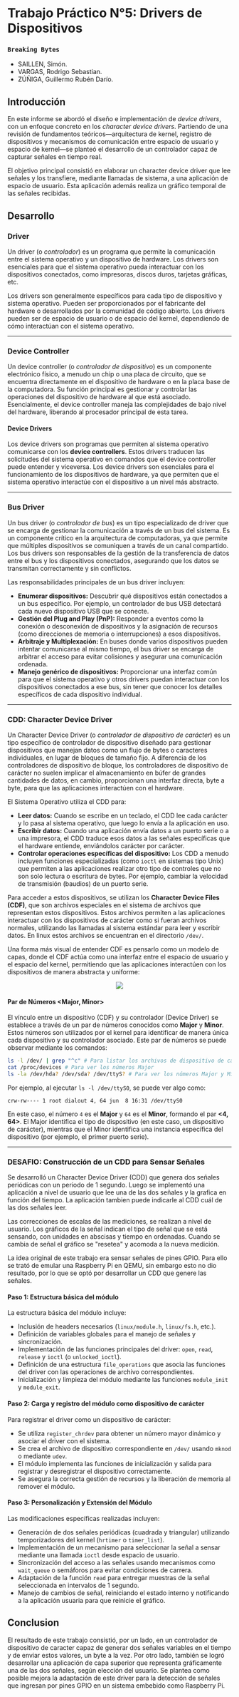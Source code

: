 # Trabajo Práctico N°5: Drivers de Dispositivos

### `Breaking Bytes`

- SAILLEN, Simón.
- VARGAS, Rodrigo Sebastian.
- ZÚÑIGA, Guillermo Rubén Darío.

## Introducción

En este informe se abordó el diseño e implementación de *device drivers*, con un enfoque concreto en los *character device drivers*. Partiendo de una revisión de fundamentos teóricos—arquitectura de kernel, registro de dispositivos y mecanismos de comunicación entre espacio de usuario y espacio de kernel—se planteó el desarrollo de un controlador capaz de capturar señales en tiempo real.

El objetivo principal consistió en elaborar un character device driver que lee señales y los transfiere, mediante llamadas de sistema, a una aplicación de espacio de usuario. Esta aplicación además realiza un gráfico temporal de las señales recibidas.

## Desarrollo

### Driver

Un driver (o *controlador*) es un programa que permite la comunicación entre el sistema operativo y un dispositivo de hardware. Los drivers son esenciales para que el sistema operativo pueda interactuar con los dispositivos conectados, como impresoras, discos duros, tarjetas gráficas, etc.

Los drivers son generalmente específicos para cada tipo de dispositivo y sistema operativo. Pueden ser proporcionados por el fabricante del hardware o desarrollados por la comunidad de código abierto. Los drivers pueden ser de espacio de usuario o de espacio del kernel, dependiendo de cómo interactúan con el sistema operativo.

---

### Device Controller

Un device controller (o *controlador de dispositivo*) es un componente electrónico físico, a menudo un chip o una placa de circuito, que se encuentra directamente en el dispositivo de hardware o en la placa base de la computadora. Su función principal es gestionar y controlar las operaciones del dispositivo de hardware al que está asociado. Esencialmente, el device controller maneja las complejidades de bajo nivel del hardware, liberando al procesador principal de esta tarea.

#### Device Drivers

Los device drivers son programas que permiten al sistema operativo comunicarse con los **device controllers**. Estos drivers traducen las solicitudes del sistema operativo en comandos que el device controller puede entender y viceversa. Los device drivers son esenciales para el funcionamiento de los dispositivos de hardware, ya que permiten que el sistema operativo interactúe con el dispositivo a un nivel más abstracto.

---

### Bus Driver

Un bus driver (o *controlador de bus*) es un tipo especializado de driver que se encarga de gestionar la comunicación a través de un bus del sistema. Es un componente crítico en la arquitectura de computadoras, ya que permite que múltiples dispositivos se comuniquen a través de un canal compartido. Los bus drivers son responsables de la gestión de la transferencia de datos entre el bus y los dispositivos conectados, asegurando que los datos se transmitan correctamente y sin conflictos.

Las responsabilidades principales de un bus driver incluyen:

- **Enumerar dispositivos:** Descubrir qué dispositivos están conectados a un bus específico. Por ejemplo, un controlador de bus USB detectará cada nuevo dispositivo USB que se conecte.
- **Gestión del Plug and Play (PnP):** Responder a eventos como la conexión o desconexión de dispositivos y la asignación de recursos (como direcciones de memoria o interrupciones) a esos dispositivos.
- **Arbitraje y Multiplexación:** En buses donde varios dispositivos pueden intentar comunicarse al mismo tiempo, el bus driver se encarga de arbitrar el acceso para evitar colisiones y asegurar una comunicación ordenada.
- **Manejo genérico de dispositivos:** Proporcionar una interfaz común para que el sistema operativo y otros drivers puedan interactuar con los dispositivos conectados a ese bus, sin tener que conocer los detalles específicos de cada dispositivo individual.

---

### CDD: Character Device Driver

Un Character Device Driver (o *controlador de dispositivo de carácter*) es un tipo específico de controlador de dispositivo diseñado para gestionar dispositivos que manejan datos como un flujo de bytes o caracteres individuales, en lugar de bloques de tamaño fijo. A diferencia de los controladores de dispositivo de bloque, los controladores de dispositivo de carácter no suelen implicar el almacenamiento en búfer de grandes cantidades de datos, en cambio, proporcionan una interfaz directa, byte a byte, para que las aplicaciones interactúen con el hardware.

El Sistema Operativo utiliza el CDD para:

- **Leer datos:** Cuando se escribe en un teclado, el CDD lee cada carácter y lo pasa al sistema operativo, que luego lo envía a la aplicación en uso.
- **Escribir datos:** Cuando una aplicación envía datos a un puerto serie o a una impresora, el CDD traduce esos datos a las señales específicas que el hardware entiende, enviándolos carácter por carácter.
- **Controlar operaciones específicas del dispositivo:** Los CDD a menudo incluyen funciones especializadas (como `ioctl` en sistemas tipo Unix) que permiten a las aplicaciones realizar otro tipo de controles que no son solo lectura o escritura de bytes. Por ejemplo, cambiar la velocidad de transmisión (baudios) de un puerto serie.

Para acceder a estos dispositivos, se utilizan los **Character Device Files (CDF)**, que son archivos especiales en el sistema de archivos que representan estos dispositivos. Estos archivos permiten a las aplicaciones interactuar con los dispositivos de carácter como si fueran archivos normales, utilizando las llamadas al sistema estándar para leer y escribir datos. En linux estos archivos se encuentran en el directorio `/dev/`.

Una forma más visual de entender CDF es pensarlo como un modelo de capas, donde el CDF actúa como una interfaz entre el espacio de usuario y el espacio del kernel, permitiendo que las aplicaciones interactúen con los dispositivos de manera abstracta y uniforme:

<div class="image" align="center">
    <img src="Imagenes/CDF.webp"/>
</div>

#### Par de Números <Major, Minor>

El vínculo entre un dispositivo (CDF) y su controlador (Device Driver) se establece a través de un par de números conocidos como **Major** y **Minor**. Estos números son utilizados por el kernel para identificar de manera única cada dispositivo y su controlador asociado. Este par de números se puede observar mediante los comandos:

```bash
ls -l /dev/ | grep "^c" # Para listar los archivos de dispositivo de carácter
cat /proc/devices # Para ver los números Major
ls -la /dev/hda? /dev/sda? /dev/ttyS? # Para ver los números Major y Minor de dispositivos específicos
```

Por ejemplo, al ejecutar `ls -l /dev/ttyS0`, se puede ver algo como:

```console
crw-rw---- 1 root dialout 4, 64 jun  8 16:31 /dev/ttyS0
```

En este caso, el número `4` es el **Major** y `64` es el **Minor**, formando el par **<4, 64>**. El Major identifica el tipo de dispositivo (en este caso, un dispositivo de carácter), mientras que el Minor identifica una instancia específica del dispositivo (por ejemplo, el primer puerto serie).

---

### DESAFIO: Construcción de un CDD para Sensar Señales

Se desarrolló un Character Device Driver (CDD) que genera dos señales periódicas con un periodo de 1 segundo. Luego se implementó una aplicación a nivel de usuario que lee una de las dos señales y la grafica en función del tiempo. La aplicación tambien puede indicarle al CDD cuál de las dos señales leer. 

Las correcciones de escalas de las mediciones, se realizan a nivel de usuario. Los gráficos de la señal indican el tipo de señal que se está sensando, con unidades en abscisas y tiempo en ordenadas. Cuando se cambia de señal el gráfico se "resetea" y acomoda a la nueva medición.

La idea original de este trabajo era sensar señales de pines GPIO. Para ello se trató de emular una Raspberry Pi en QEMU, sin embargo esto no dio resultado, por lo que se optó por desarrollar un CDD que genere las señales.

#### Paso 1: Estructura básica del módulo

La estructura básica del módulo incluye:

- Inclusión de headers necesarios (`linux/module.h`, `linux/fs.h`, etc.).
- Definición de variables globales para el manejo de señales y sincronización.
- Implementación de las funciones principales del driver: `open`, `read`, `release` y `ioctl` (o `unlocked_ioctl`).
- Definición de una estructura `file_operations` que asocia las funciones del driver con las operaciones de archivo correspondientes.
- Inicialización y limpieza del módulo mediante las funciones `module_init` y `module_exit`.

#### Paso 2: Carga y registro del módulo como dispositivo de carácter

Para registrar el driver como un dispositivo de carácter:

- Se utiliza `register_chrdev` para obtener un número mayor dinámico y asociar el driver con el sistema.
- Se crea el archivo de dispositivo correspondiente en `/dev/` usando `mknod` o mediante `udev`.
- El módulo implementa las funciones de inicialización y salida para registrar y desregistrar el dispositivo correctamente.
- Se asegura la correcta gestión de recursos y la liberación de memoria al remover el módulo.

#### Paso 3: Personalización y Extensión del Módulo

Las modificaciones específicas realizadas incluyen:

- Generación de dos señales periódicas (cuadrada y triangular) utilizando temporizadores del kernel (`hrtimer` o `timer_list`).
- Implementación de un mecanismo para seleccionar la señal a sensar mediante una llamada `ioctl` desde espacio de usuario.
- Sincronización del acceso a las señales usando mecanismos como `wait_queue` o semáforos para evitar condiciones de carrera.
- Adaptación de la función `read` para entregar muestras de la señal seleccionada en intervalos de 1 segundo.
- Manejo de cambios de señal, reiniciando el estado interno y notificando a la aplicación usuaria para que reinicie el gráfico.


## Conclusion

El resultado de este trabajo consistió, por un lado, en un controlador de dispositivo de caracter capaz de generar dos señales variables en el tiempo y de enviar estos valores, un byte a la vez. Por otro lado, también se logró desarrollar una aplicación de capa superior que representa gráficamente una de las dos señales, según elección del usuario. Se plantea como posible mejora la adaptación de este driver para la detección de señales que ingresan por pines GPIO en un sistema embebido como Raspberry Pi.